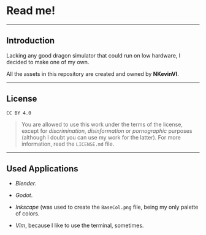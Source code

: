# **Read me!**

---

## Introduction

Lacking any good dragon simulator that could run on low hardware, I decided to make one of my own.

All the assets in this repository are created and owned by **NKevinVI**.

---

## License

```
CC BY 4.0
```

> You are allowed to use this work under the terms of the license, except for *discrimination*, *disinformation* or *pornographic* purposes (although I doubt you can use my work for the latter). For more information, read the `LICENSE.md` file.

---

## Used Applications

- *Blender*.

- *Godot*.

- *Inkscape* (was used to create the `BaseCol.png` file, being my only palette of colors.

- *Vim*, because I like to use the terminal, sometimes.
